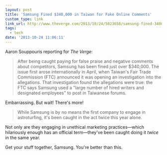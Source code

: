 ```yaml
---
layout: post
title: 'Samsung Fined $340,000 in Taiwan for Fake Online Comments'
custom_type: link
link_url: http://www.theverge.com/2013/10/24/5023658/samsung-fined-340000-for-posting-negative-htc-reviews
tags:
  - tech
date: '2013-10-24 11:06:11'
---
```

 Aaron Souppouris reporting for *The Verge*:

>After being caught paying for false praise and negative comments about competitors, Samsung has been fined just over $340,000. The issue first arose internationally in April, when Taiwan's Fair Trade Commission (FTC) announced it was opening an investigation into the allegations. That investigation found the allegations were true: the FTC says Samsung used a "large number of hired writers and designated employees" to post in Taiwanese forums.

Embarrassing. But wait! There's more!

>While Samsung is by no means the first company to engage in astroturfing, it's been caught in the act twice this year alone.

Not only are they engaging in unethical marketing practices—which hilariously enough has an official term—they've been caught doing it *twice* in the same year.

Get your stuff together, Samsung. You're better than this.

